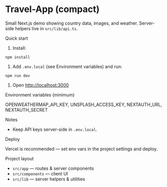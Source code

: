 # Travel-App (compact)

Small Next.js demo showing country data, images, and weather. Server-side helpers live in `src/lib/api.ts`.

Quick start

1. Install:

```fish
npm install
```

1. Add `.env.local` (see Environment variables) and run:

```fish
npm run dev
```

1. Open [http://localhost:3000](http://localhost:3000)

Environment variables (minimum)

OPENWEATHERMAP_API_KEY, UNSPLASH_ACCESS_KEY, NEXTAUTH_URL, NEXTAUTH_SECRET

Notes

- Keep API keys server-side in `.env.local`.

Deploy

Vercel is recommended — set env vars in the project settings and deploy.

Project layout

- `src/app` — routes & server components
- `src/components` — client UI
- `src/lib` — server helpers & utilities
